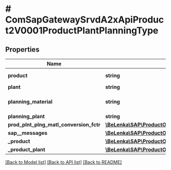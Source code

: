 # # ComSapGatewaySrvdA2xApiProduct2V0001ProductPlantPlanningType

## Properties

Name | Type | Description | Notes
------------ | ------------- | ------------- | -------------
**product** | **string** | Product Number | [optional]
**plant** | **string** |  | [optional]
**planning_material** | **string** | Name of the product group | [optional]
**planning_plant** | **string** |  | [optional]
**prod_plnt_plng_matl_conversion_fctr** | [**\BeLenka\SAP\ProductODV4\Model\Cnversion**](Cnversion.md) |  | [optional]
**sap__messages** | [**\BeLenka\SAP\ProductODV4\Model\ComSapGatewaySrvdA2xApiProduct2V0001SAPMessage[]**](ComSapGatewaySrvdA2xApiProduct2V0001SAPMessage.md) |  | [optional]
**_product** | [**\BeLenka\SAP\ProductODV4\Model\ComSapGatewaySrvdA2xApiProduct2V0001ProductType**](ComSapGatewaySrvdA2xApiProduct2V0001ProductType.md) |  | [optional]
**_product_plant** | [**\BeLenka\SAP\ProductODV4\Model\ComSapGatewaySrvdA2xApiProduct2V0001ProductPlantType**](ComSapGatewaySrvdA2xApiProduct2V0001ProductPlantType.md) |  | [optional]

[[Back to Model list]](../../README.md#models) [[Back to API list]](../../README.md#endpoints) [[Back to README]](../../README.md)
